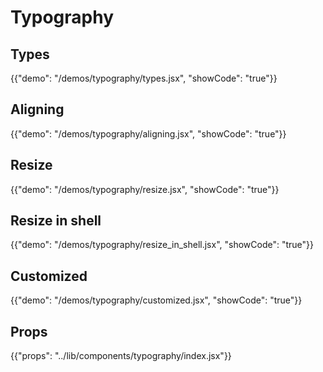 # Typography

## Types

{{"demo": "/demos/typography/types.jsx", "showCode": "true"}}

## Aligning

{{"demo": "/demos/typography/aligning.jsx", "showCode": "true"}}

## Resize

{{"demo": "/demos/typography/resize.jsx", "showCode": "true"}}

## Resize in shell

{{"demo": "/demos/typography/resize_in_shell.jsx", "showCode": "true"}}

## Customized

{{"demo": "/demos/typography/customized.jsx", "showCode": "true"}}

## Props

{{"props": "../lib/components/typography/index.jsx"}}